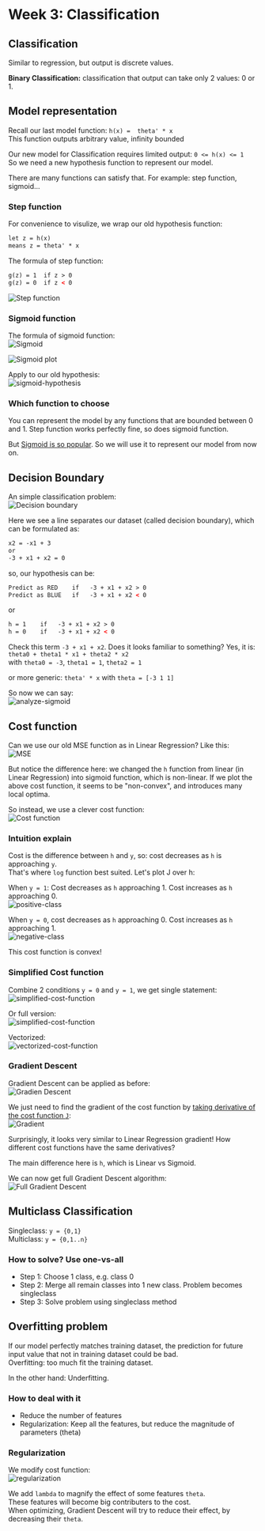 # Week 3: Classification

## Classification

Similar to regression, but output is discrete values.  

**Binary Classification:** classification that output can take only 2 values: 0 or 1.  

## Model representation

Recall our last model function: `h(x) =  theta' * x`  
This function outputs arbitrary value, infinity bounded  

Our new model for Classification requires limited output: `0 <= h(x) <= 1`  
So we need a new hypothesis function to represent our model.

There are many functions can satisfy that. For example: step function, sigmoid...

### Step function

For convenience to visulize, we wrap our old hypothesis function:

```html
let z = h(x)
means z = theta' * x
```

The formula of step function:

```html
g(z) = 1  if z > 0
g(z) = 0  if z < 0
```

![Step function](step-function.png)

### Sigmoid function

The formula of sigmoid function:  
![Sigmoid](sigmoid-function.png)

![Sigmoid plot](sigmoid-plot.png)

Apply to our old hypothesis:  
![sigmoid-hypothesis](sigmoid-hypothesis.png)

### Which function to choose

You can represent the model by any functions that are bounded between 0 and 1. Step function works perfectly fine, so does sigmoid function.

But [Sigmoid is so popular](https://stats.stackexchange.com/questions/162988/why-sigmoid-function-instead-of-anything-else). So we will use it to represent our model from now on.

## Decision Boundary

An simple classification problem:  
![Decision boundary](decision-boundary.png)

Here we see a line separates our dataset (called decision boundary), which can be formulated as:

```html
x2 = -x1 + 3
or
-3 + x1 + x2 = 0
```

so, our hypothesis can be:

```html
Predict as RED    if   -3 + x1 + x2 > 0
Predict as BLUE   if   -3 + x1 + x2 < 0
```

or

```html
h = 1    if   -3 + x1 + x2 > 0
h = 0    if   -3 + x1 + x2 < 0
```

Check this term `-3 + x1 + x2`. Does it looks familiar to something? Yes, it is:  
`theta0 + theta1 * x1 + theta2 * x2`  
with `theta0 = -3`, `theta1 = 1`, `theta2 = 1`

or more generic: `theta' * x` with `theta = [-3 1 1]`

So now we can say:  
![analyze-sigmoid](analyze-sigmoid.png)  

## Cost function

Can we use our old MSE function as in Linear Regression? Like this:  
![MSE](mse-cost.png)

But notice the difference here: we changed the `h` function from linear (in Linear Regression) into sigmoid function, which is non-linear. If we plot the above cost function, it seems to be "non-convex", and introduces many local optima.

So instead, we use a clever cost function:  
![Cost function](logistic-cost-function.png)

### Intuition explain

Cost is the difference between `h` and `y`, so: cost decreases as `h` is approaching `y`.  
That's where `log` function best suited. Let's plot J over h:  

When `y = 1`: Cost decreases as `h` approaching 1. Cost increases as `h` approaching 0.  
![positive-class](logistic-regression-cost-function-positive-class.png)

When `y = 0`, cost decreases as `h` approaching 0. Cost increases as `h` approaching 1.  
![negative-class](logistic-regression-cost-function-negative-class.png)

This cost function is convex!

### Simplified Cost function

Combine 2 conditions `y = 0` and `y = 1`, we get single statement:  
![simplified-cost-function](simplified-cost-function.png)

Or full version:  
![simplified-cost-function](simplified-cost-function-full.png)

Vectorized:  
![vectorized-cost-function](simplified-cost-function-vector.png)

### Gradient Descent

Gradient Descent can be applied as before:  
![Gradien Descent](gradient-descent.png)

We just need to find the gradient of the cost function by [taking derivative of the cost function `J`](https://stats.stackexchange.com/questions/278771/how-is-the-cost-function-from-logistic-regression-derivated):  
![Gradient](gradient.png)

Surprisingly, it looks very similar to Linear Regression gradient! How different cost functions have the same derivatives?

The main difference here is `h`, which is Linear vs Sigmoid.

We can now get full Gradient Descent algorithm:  
![Full Gradient Descent](full-gradient-descent.png)

## Multiclass Classification

Singleclass: `y = {0,1}`  
Multiclass:  `y = {0,1..n}`  

### How to solve? Use one-vs-all

- Step 1: Choose 1 class, e.g. class 0  
- Step 2: Merge all remain classes into 1 new class. Problem becomes singleclass  
- Step 3: Solve problem using singleclass method  

## Overfitting problem

If our model perfectly matches training dataset, the prediction for future input value
that not in training dataset could be bad.  
Overfitting: too much fit the training dataset.  

In the other hand: Underfitting.

### How to deal with it

- Reduce the number of features  
- Regularization: Keep all the features, but reduce the magnitude of parameters (theta)  

### Regularization

We modify cost function:  
![regularization](regularization-cost-function.png)

We add `lambda` to magnify the effect of some features `theta`.  
These features will become big contributers to the cost.  
When optimizing, Gradient Descent will try to reduce their effect, by decreasing their
`theta`.